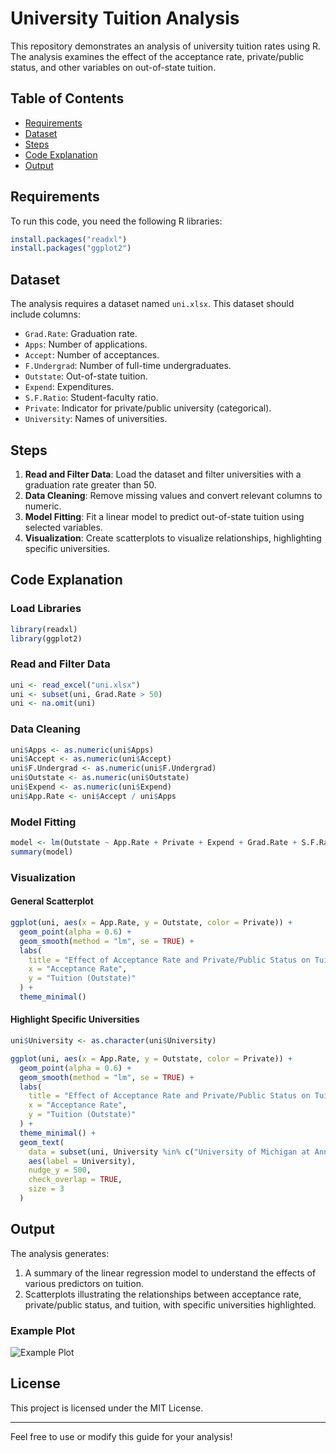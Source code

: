 # University Tuition Analysis

This repository demonstrates an analysis of university tuition rates using R. The analysis examines the effect of the acceptance rate, private/public status, and other variables on out-of-state tuition.

## Table of Contents
- [Requirements](#requirements)
- [Dataset](#dataset)
- [Steps](#steps)
- [Code Explanation](#code-explanation)
- [Output](#output)

## Requirements
To run this code, you need the following R libraries:

```r
install.packages("readxl")
install.packages("ggplot2")
```

## Dataset
The analysis requires a dataset named `uni.xlsx`. This dataset should include columns:
- `Grad.Rate`: Graduation rate.
- `Apps`: Number of applications.
- `Accept`: Number of acceptances.
- `F.Undergrad`: Number of full-time undergraduates.
- `Outstate`: Out-of-state tuition.
- `Expend`: Expenditures.
- `S.F.Ratio`: Student-faculty ratio.
- `Private`: Indicator for private/public university (categorical).
- `University`: Names of universities.

## Steps
1. **Read and Filter Data**: Load the dataset and filter universities with a graduation rate greater than 50.
2. **Data Cleaning**: Remove missing values and convert relevant columns to numeric.
3. **Model Fitting**: Fit a linear model to predict out-of-state tuition using selected variables.
4. **Visualization**: Create scatterplots to visualize relationships, highlighting specific universities.

## Code Explanation

### Load Libraries
```r
library(readxl)
library(ggplot2)
```

### Read and Filter Data
```r
uni <- read_excel("uni.xlsx")
uni <- subset(uni, Grad.Rate > 50)
uni <- na.omit(uni)
```

### Data Cleaning
```r
uni$Apps <- as.numeric(uni$Apps)
uni$Accept <- as.numeric(uni$Accept)
uni$F.Undergrad <- as.numeric(uni$F.Undergrad)
uni$Outstate <- as.numeric(uni$Outstate)
uni$Expend <- as.numeric(uni$Expend)
uni$App.Rate <- uni$Accept / uni$Apps
```

### Model Fitting
```r
model <- lm(Outstate ~ App.Rate + Private + Expend + Grad.Rate + S.F.Ratio + Private:Expend, data = uni)
summary(model)
```

### Visualization
#### General Scatterplot
```r
ggplot(uni, aes(x = App.Rate, y = Outstate, color = Private)) +
  geom_point(alpha = 0.6) +
  geom_smooth(method = "lm", se = TRUE) +
  labs(
    title = "Effect of Acceptance Rate and Private/Public Status on Tuition",
    x = "Acceptance Rate",
    y = "Tuition (Outstate)"
  ) +
  theme_minimal()
```

#### Highlight Specific Universities
```r
uni$University <- as.character(uni$University)

ggplot(uni, aes(x = App.Rate, y = Outstate, color = Private)) +
  geom_point(alpha = 0.6) +
  geom_smooth(method = "lm", se = TRUE) +
  labs(
    title = "Effect of Acceptance Rate and Private/Public Status on Tuition",
    x = "Acceptance Rate",
    y = "Tuition (Outstate)"
  ) +
  theme_minimal() +
  geom_text(
    data = subset(uni, University %in% c("University of Michigan at Ann Arbor", "Duke University", "Clemson University", "Oberlin College")),
    aes(label = University),
    nudge_y = 500,
    check_overlap = TRUE,
    size = 3
  )
```

## Output
The analysis generates:
1. A summary of the linear regression model to understand the effects of various predictors on tuition.
2. Scatterplots illustrating the relationships between acceptance rate, private/public status, and tuition, with specific universities highlighted.

### Example Plot
![Example Plot](example_plot.png)

## License
This project is licensed under the MIT License.

---

Feel free to use or modify this guide for your analysis!
